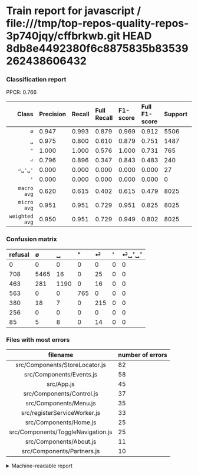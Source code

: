 # Train report for javascript / file:///tmp/top-repos-quality-repos-3p740jqy/cffbrkwb.git HEAD 8db8e4492380f6c8875835b83539262438606432

### Classification report

PPCR: 0.766

| Class | Precision | Recall | Full Recall | F1-score | Full F1-score | Support | Full Support | PPCR |
|------:|:----------|:-------|:------------|:---------|:---------|:--------|:-------------|:-----|
| `∅` | 0.947| 0.993| 0.879| 0.969| 0.912| 5506| 6214| 0.886 |
| `␣` | 0.975| 0.800| 0.610| 0.879| 0.751| 1487| 1950| 0.763 |
| `"` | 1.000| 1.000| 0.576| 1.000| 0.731| 765| 1328| 0.576 |
| `⏎` | 0.796| 0.896| 0.347| 0.843| 0.483| 240| 620| 0.387 |
| `⏎␣⁺␣⁺` | 0.000| 0.000| 0.000| 0.000| 0.000| 27| 112| 0.241 |
| `'` | 0.000| 0.000| 0.000| 0.000| 0.000| 0| 256| 0.000 |
| `macro avg` | 0.620| 0.615| 0.402| 0.615| 0.479| 8025| 10480| 0.766 |
| `micro avg` | 0.951| 0.951| 0.729| 0.951| 0.825| 8025| 10480| 0.766 |
| `weighted avg` | 0.950| 0.951| 0.729| 0.949| 0.802| 8025| 10480| 0.766 |

### Confusion matrix

|refusal|  ∅| ␣| "| ⏎| '| ⏎␣⁺␣⁺| 
|:---|:---|:---|:---|:---|:---|:---|
|0 |0 |0 |0 |0 |0 |0 |
|708 |5465 |16 |0 |25 |0 |0 |
|463 |281 |1190 |0 |16 |0 |0 |
|563 |0 |0 |765 |0 |0 |0 |
|380 |18 |7 |0 |215 |0 |0 |
|256 |0 |0 |0 |0 |0 |0 |
|85 |5 |8 |0 |14 |0 |0 |

### Files with most errors

| filename | number of errors|
|:----:|:-----|
| src/Components/StoreLocator.js | 82 |
| src/Components/Events.js | 58 |
| src/App.js | 45 |
| src/Components/Control.js | 37 |
| src/Components/Menu.js | 35 |
| src/registerServiceWorker.js | 33 |
| src/Components/Home.js | 25 |
| src/Components/ToggleNavigation.js | 25 |
| src/Components/About.js | 11 |
| src/Components/Partners.js | 10 |

<details>
    <summary>Machine-readable report</summary>
```json
{
  "cl_report": {"\"": {"f1-score": 1.0, "precision": 1.0, "recall": 1.0, "support": 765}, "\u0027": {"f1-score": 0.0, "precision": 0.0, "recall": 0.0, "support": 0}, "macro avg": {"f1-score": 0.6152359975957203, "precision": 0.6197019716260486, "recall": 0.6147759848718084, "support": 8025}, "micro avg": {"f1-score": 0.9514018691588785, "precision": 0.9514018691588785, "recall": 0.9514018691588785, "support": 8025}, "weighted avg": {"f1-score": 0.9485068361957874, "precision": 0.949684302975743, "recall": 0.9514018691588785, "support": 8025}, "\u2205": {"f1-score": 0.9694013303769401, "precision": 0.9473045588490207, "recall": 0.9925535779150018, "support": 5506}, "\u23ce": {"f1-score": 0.8431372549019608, "precision": 0.7962962962962963, "recall": 0.8958333333333334, "support": 240}, "\u23ce\u2423\u207a\u2423\u207a": {"f1-score": 0.0, "precision": 0.0, "recall": 0.0, "support": 27}, "\u2423": {"f1-score": 0.878877400295421, "precision": 0.9746109746109746, "recall": 0.8002689979825152, "support": 1487}},
  "cl_report_full": {"\"": {"f1-score": 0.7310081223124701, "precision": 1.0, "recall": 0.5760542168674698, "support": 1328}, "\u0027": {"f1-score": 0.0, "precision": 0.0, "recall": 0.0, "support": 256}, "macro avg": {"f1-score": 0.47947192954144574, "precision": 0.6197019716260486, "recall": 0.40209175720570406, "support": 10480}, "micro avg": {"f1-score": 0.8251823831396919, "precision": 0.9514018691588785, "recall": 0.728530534351145, "support": 10480}, "weighted avg": {"f1-score": 0.8017035718891159, "precision": 0.9168650413056221, "recall": 0.728530534351145, "support": 10480}, "\u2205": {"f1-score": 0.9121255111407828, "precision": 0.9473045588490207, "recall": 0.8794657225619569, "support": 6214}, "\u23ce": {"f1-score": 0.4831460674157304, "precision": 0.7962962962962963, "recall": 0.3467741935483871, "support": 620}, "\u23ce\u2423\u207a\u2423\u207a": {"f1-score": 0.0, "precision": 0.0, "recall": 0.0, "support": 112}, "\u2423": {"f1-score": 0.7505518763796909, "precision": 0.9746109746109746, "recall": 0.6102564102564103, "support": 1950}},
  "ppcr": 0.7657442748091603
}
```
</details>
